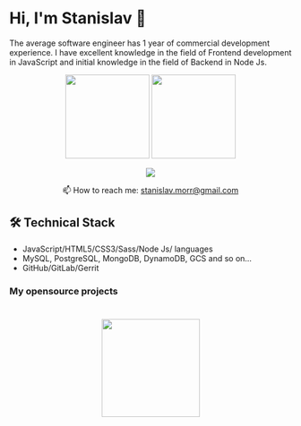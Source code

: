 # Hi, I'm Stanislav 👋
The average software engineer has 1 year of commercial development experience. I have excellent knowledge in the field of Frontend development in JavaScript and initial knowledge in the field of Backend in Node Js.

<p align='center'>
   <a href="https://github-readme-stats.vercel.app/api?username=romankh3&show_icons=true&count_private=true"><img
           height=150
           src="https://github-readme-stats.vercel.app/api?username=STARGUS&show_icons=true&count_private=true"/></a>
   <a href="https://github.com/STARGUS/github-readme-stats"><img height=150
                                                                  src="https://github-readme-stats.vercel.app/api/top-langs/?username=STARGUS&layout=compact"/></a>
</p>

<p align='center'>
   <a href="https://t.me/joinchat/Stivenmorr">
       <img src="https://img.shields.io/badge/Telegram-2CA5E0?style=for-the-badge&logo=telegram&logoColor=white"/>
   </a>
<p align='center'>
   📫 How to reach me: <a href='mailto:stanislav.morr@gmail.com'>stanislav.morr@gmail.com</a>
</p>



## 🛠 Technical Stack
*   JavaScript/HTML5/CSS3/Sass/Node Js/ languages
*   MySQL, PostgreSQL, MongoDB,  DynamoDB, GCS and so on...
*   GitHub/GitLab/Gerrit

### My opensource projects


<div align="center" style="margin: 40px 0">
   <a href="https://github.com/romankh3/github-profile-views-counter">
       <img width="175px" src="https://komarev.com/ghpvc/?username=romankh3&color=DE002D">
   </a>
</div>


